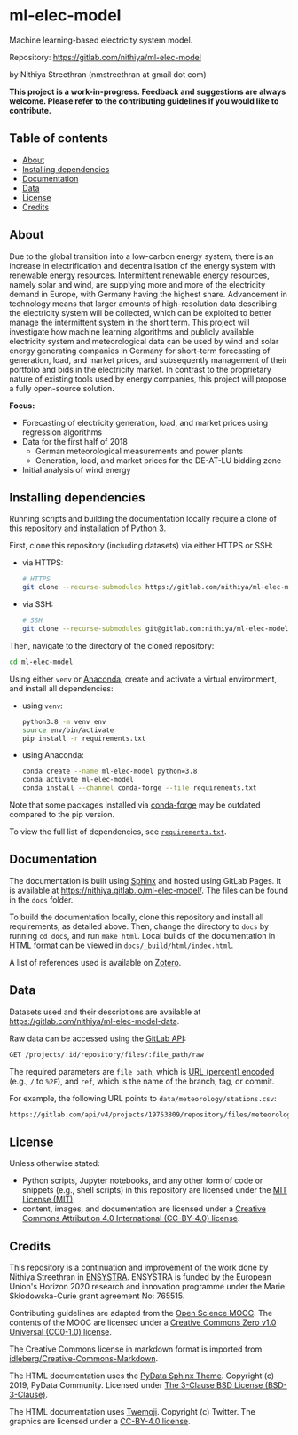 # ml-elec-model <!-- omit in toc -->

Machine learning-based electricity system model.

Repository: <https://gitlab.com/nithiya/ml-elec-model>

by Nithiya Streethran (nmstreethran at gmail dot com)

**This project is a work-in-progress. Feedback and suggestions are always welcome. Please refer to the contributing guidelines if you would like to contribute.**

## Table of contents <!-- omit in toc -->

- [About](#about)
- [Installing dependencies](#installing-dependencies)
- [Documentation](#documentation)
- [Data](#data)
- [License](#license)
- [Credits](#credits)

## About

Due to the global transition into a low-carbon energy system, there is an increase in electrification and decentralisation of the energy system with renewable energy resources. Intermittent renewable energy resources, namely solar and wind, are supplying more and more of the electricity demand in Europe, with Germany having the highest share. Advancement in technology means that larger amounts of high-resolution data describing the electricity system will be collected, which can be exploited to better manage the intermittent system in the short term. This project will investigate how machine learning algorithms and publicly available electricity system and meteorological data can be used by wind and solar energy generating companies in Germany for short-term forecasting of generation, load, and market prices, and subsequently management of their portfolio and bids in the electricity market. In contrast to the proprietary nature of existing tools used by energy companies, this project will propose a fully open-source solution.

**Focus:**

- Forecasting of electricity generation, load, and market prices using regression algorithms
- Data for the first half of 2018
  - German meteorological measurements and power plants
  - Generation, load, and market prices for the DE-AT-LU bidding zone
- Initial analysis of wind energy

## Installing dependencies

Running scripts and building the documentation locally require a clone of this repository and installation of [Python 3](https://www.python.org/).

First, clone this repository (including datasets) via either HTTPS or SSH:

- via HTTPS:

  ```sh
  # HTTPS
  git clone --recurse-submodules https://gitlab.com/nithiya/ml-elec-model.git
  ```

- via SSH:

  ```sh
  # SSH
  git clone --recurse-submodules git@gitlab.com:nithiya/ml-elec-model.git
  ```

Then, navigate to the directory of the cloned repository:

```sh
cd ml-elec-model
```

Using either `venv` or [Anaconda](https://www.anaconda.com/products/individual), create and activate a virtual environment, and install all dependencies:

- using `venv`:

  ```sh
  python3.8 -m venv env
  source env/bin/activate
  pip install -r requirements.txt
  ```

- using Anaconda:

  ```sh
  conda create --name ml-elec-model python=3.8
  conda activate ml-elec-model
  conda install --channel conda-forge --file requirements.txt
  ```

Note that some packages installed via [conda-forge](https://conda-forge.org/) may be outdated compared to the pip version.

To view the full list of dependencies, see [`requirements.txt`](requirements.txt).

## Documentation

The documentation is built using [Sphinx](https://www.sphinx-doc.org/en/master/) and hosted using GitLab Pages. It is available at <https://nithiya.gitlab.io/ml-elec-model/>. The files can be found in the `docs` folder.

To build the documentation locally, clone this repository and install all requirements, as detailed above. Then, change the directory to `docs` by running `cd docs`, and run `make html`. Local builds of the documentation in HTML format can be viewed in `docs/_build/html/index.html`.

A list of references used is available on [Zotero](https://www.zotero.org/groups/2327899/ml-elec-model/library).

## Data

Datasets used and their descriptions are available at <https://gitlab.com/nithiya/ml-elec-model-data>.

Raw data can be accessed using the [GitLab API](https://docs.gitlab.com/ee/api/repository_files.html#get-raw-file-from-repository):

```md
GET /projects/:id/repository/files/:file_path/raw
```

The required parameters are `file_path`, which is [URL (percent) encoded](https://en.wikipedia.org/wiki/Percent-encoding) (e.g., `/` to `%2F`), and `ref`, which is the name of the branch, tag, or commit.

For example, the following URL points to `data/meteorology/stations.csv`:

```md
https://gitlab.com/api/v4/projects/19753809/repository/files/meteorology%2Fstations%2Ecsv/raw?ref=master
```

## License

Unless otherwise stated:

- Python scripts, Jupyter notebooks, and any other form of code or snippets (e.g., shell scripts) in this repository are licensed under the [MIT License (MIT)](https://opensource.org/licenses/MIT).
- content, images, and documentation are licensed under a [Creative Commons Attribution 4.0 International (CC-BY-4.0) license](https://creativecommons.org/licenses/by/4.0/).

## Credits

This repository is a continuation and improvement of the work done by Nithiya Streethran in [ENSYSTRA](https://ensystra.eu/). ENSYSTRA is funded by the European Union's Horizon 2020 research and innovation programme under the Marie Skłodowska-Curie grant agreement No: 765515.

Contributing guidelines are adapted from the [Open Science MOOC](https://github.com/OpenScienceMOOC/Module-5-Open-Research-Software-and-Open-Source). The contents of the MOOC are licensed under a [Creative Commons Zero v1.0 Universal (CC0-1.0) license](https://creativecommons.org/publicdomain/zero/1.0/).

The Creative Commons license in markdown format is imported from [idleberg/Creative-Commons-Markdown](https://github.com/idleberg/Creative-Commons-Markdown).

The HTML documentation uses the [PyData Sphinx Theme](https://pydata-sphinx-theme.readthedocs.io/en/latest/). Copyright (c) 2019, PyData Community. Licensed under [The 3-Clause BSD License (BSD-3-Clause)](https://opensource.org/licenses/BSD-3-Clause).

The HTML documentation uses [Twemoji](https://twemoji.twitter.com/). Copyright (c) Twitter. The graphics are licensed under a [CC-BY-4.0 license](https://creativecommons.org/licenses/by/4.0/).
